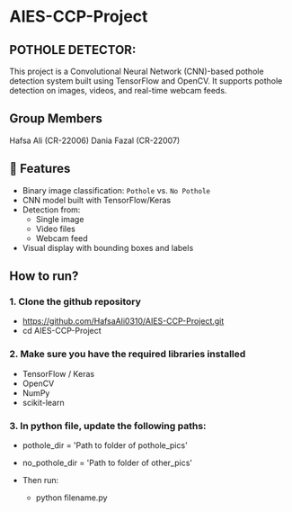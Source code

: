 # AIES-CCP-Project
## POTHOLE DETECTOR:
This project is a Convolutional Neural Network (CNN)-based pothole detection system built using TensorFlow and OpenCV. It supports pothole detection on images, videos, and real-time webcam feeds.

## Group Members
Hafsa Ali (CR-22006)
Dania Fazal (CR-22007)

## 📌 Features
- Binary image classification: `Pothole` vs. `No Pothole`
- CNN model built with TensorFlow/Keras
- Detection from:
  - Single image
  - Video files
  - Webcam feed
- Visual display with bounding boxes and labels

## How to run?
### 1. Clone the github repository
   - https://github.com/HafsaAli0310/AIES-CCP-Project.git
   - cd AIES-CCP-Project
    
### 2. Make sure you have the required libraries installed
   - TensorFlow / Keras
   - OpenCV
   - NumPy
   - scikit-learn

### 3. In python file, update the following paths:
   - pothole_dir = 'Path to folder of pothole_pics'
   - no_pothole_dir = 'Path to folder of other_pics'

   - Then run:
      - python filename.py

